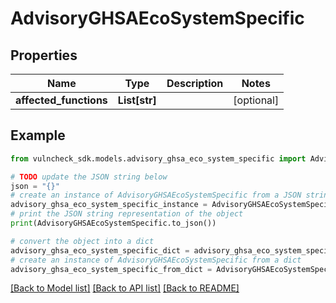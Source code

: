 # AdvisoryGHSAEcoSystemSpecific


## Properties

Name | Type | Description | Notes
------------ | ------------- | ------------- | -------------
**affected_functions** | **List[str]** |  | [optional] 

## Example

```python
from vulncheck_sdk.models.advisory_ghsa_eco_system_specific import AdvisoryGHSAEcoSystemSpecific

# TODO update the JSON string below
json = "{}"
# create an instance of AdvisoryGHSAEcoSystemSpecific from a JSON string
advisory_ghsa_eco_system_specific_instance = AdvisoryGHSAEcoSystemSpecific.from_json(json)
# print the JSON string representation of the object
print(AdvisoryGHSAEcoSystemSpecific.to_json())

# convert the object into a dict
advisory_ghsa_eco_system_specific_dict = advisory_ghsa_eco_system_specific_instance.to_dict()
# create an instance of AdvisoryGHSAEcoSystemSpecific from a dict
advisory_ghsa_eco_system_specific_from_dict = AdvisoryGHSAEcoSystemSpecific.from_dict(advisory_ghsa_eco_system_specific_dict)
```
[[Back to Model list]](../README.md#documentation-for-models) [[Back to API list]](../README.md#documentation-for-api-endpoints) [[Back to README]](../README.md)


